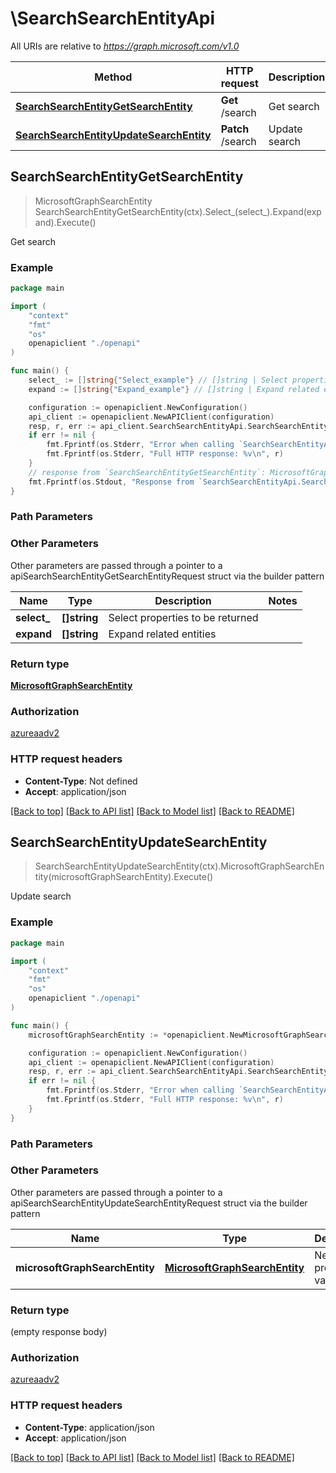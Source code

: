 # \SearchSearchEntityApi

All URIs are relative to *https://graph.microsoft.com/v1.0*

Method | HTTP request | Description
------------- | ------------- | -------------
[**SearchSearchEntityGetSearchEntity**](SearchSearchEntityApi.md#SearchSearchEntityGetSearchEntity) | **Get** /search | Get search
[**SearchSearchEntityUpdateSearchEntity**](SearchSearchEntityApi.md#SearchSearchEntityUpdateSearchEntity) | **Patch** /search | Update search



## SearchSearchEntityGetSearchEntity

> MicrosoftGraphSearchEntity SearchSearchEntityGetSearchEntity(ctx).Select_(select_).Expand(expand).Execute()

Get search

### Example

```go
package main

import (
    "context"
    "fmt"
    "os"
    openapiclient "./openapi"
)

func main() {
    select_ := []string{"Select_example"} // []string | Select properties to be returned (optional)
    expand := []string{"Expand_example"} // []string | Expand related entities (optional)

    configuration := openapiclient.NewConfiguration()
    api_client := openapiclient.NewAPIClient(configuration)
    resp, r, err := api_client.SearchSearchEntityApi.SearchSearchEntityGetSearchEntity(context.Background()).Select_(select_).Expand(expand).Execute()
    if err != nil {
        fmt.Fprintf(os.Stderr, "Error when calling `SearchSearchEntityApi.SearchSearchEntityGetSearchEntity``: %v\n", err)
        fmt.Fprintf(os.Stderr, "Full HTTP response: %v\n", r)
    }
    // response from `SearchSearchEntityGetSearchEntity`: MicrosoftGraphSearchEntity
    fmt.Fprintf(os.Stdout, "Response from `SearchSearchEntityApi.SearchSearchEntityGetSearchEntity`: %v\n", resp)
}
```

### Path Parameters



### Other Parameters

Other parameters are passed through a pointer to a apiSearchSearchEntityGetSearchEntityRequest struct via the builder pattern


Name | Type | Description  | Notes
------------- | ------------- | ------------- | -------------
 **select_** | **[]string** | Select properties to be returned | 
 **expand** | **[]string** | Expand related entities | 

### Return type

[**MicrosoftGraphSearchEntity**](MicrosoftGraphSearchEntity.md)

### Authorization

[azureaadv2](../README.md#azureaadv2)

### HTTP request headers

- **Content-Type**: Not defined
- **Accept**: application/json

[[Back to top]](#) [[Back to API list]](../README.md#documentation-for-api-endpoints)
[[Back to Model list]](../README.md#documentation-for-models)
[[Back to README]](../README.md)


## SearchSearchEntityUpdateSearchEntity

> SearchSearchEntityUpdateSearchEntity(ctx).MicrosoftGraphSearchEntity(microsoftGraphSearchEntity).Execute()

Update search

### Example

```go
package main

import (
    "context"
    "fmt"
    "os"
    openapiclient "./openapi"
)

func main() {
    microsoftGraphSearchEntity := *openapiclient.NewMicrosoftGraphSearchEntity() // MicrosoftGraphSearchEntity | New property values

    configuration := openapiclient.NewConfiguration()
    api_client := openapiclient.NewAPIClient(configuration)
    resp, r, err := api_client.SearchSearchEntityApi.SearchSearchEntityUpdateSearchEntity(context.Background()).MicrosoftGraphSearchEntity(microsoftGraphSearchEntity).Execute()
    if err != nil {
        fmt.Fprintf(os.Stderr, "Error when calling `SearchSearchEntityApi.SearchSearchEntityUpdateSearchEntity``: %v\n", err)
        fmt.Fprintf(os.Stderr, "Full HTTP response: %v\n", r)
    }
}
```

### Path Parameters



### Other Parameters

Other parameters are passed through a pointer to a apiSearchSearchEntityUpdateSearchEntityRequest struct via the builder pattern


Name | Type | Description  | Notes
------------- | ------------- | ------------- | -------------
 **microsoftGraphSearchEntity** | [**MicrosoftGraphSearchEntity**](MicrosoftGraphSearchEntity.md) | New property values | 

### Return type

 (empty response body)

### Authorization

[azureaadv2](../README.md#azureaadv2)

### HTTP request headers

- **Content-Type**: application/json
- **Accept**: application/json

[[Back to top]](#) [[Back to API list]](../README.md#documentation-for-api-endpoints)
[[Back to Model list]](../README.md#documentation-for-models)
[[Back to README]](../README.md)

